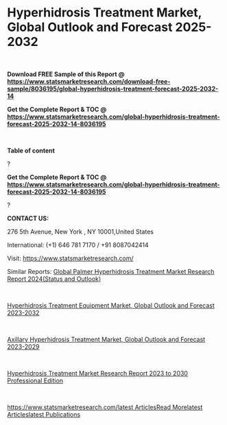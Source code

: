 <h1>Hyperhidrosis Treatment Market, Global Outlook and Forecast 2025-2032</h1><br/><p><strong>Download FREE Sample of this Report @ <a href="https://www.statsmarketresearch.com/download-free-sample/8036195/global-hyperhidrosis-treatment-forecast-2025-2032-14">https://www.statsmarketresearch.com/download-free-sample/8036195/global-hyperhidrosis-treatment-forecast-2025-2032-14</a></strong></p>
 
 
 
 <div><b>Get the Complete Report & TOC @ <a href="https://www.statsmarketresearch.com/global-hyperhidrosis-treatment-forecast-2025-2032-14-8036195">https://www.statsmarketresearch.com/global-hyperhidrosis-treatment-forecast-2025-2032-14-8036195</a></b></div>
 
 
 
 <p><br />
 
 <b>Table of content</b></p>
 
 
 
 <p>? </p>
 
 
 
 <div><b>Get the Complete Report & TOC @ <a href="https://www.statsmarketresearch.com/global-hyperhidrosis-treatment-forecast-2025-2032-14-8036195">https://www.statsmarketresearch.com/global-hyperhidrosis-treatment-forecast-2025-2032-14-8036195</a></b></div>
 
 
 
 <p>? </p>
 
 
 
 <p><b>CONTACT US:</b><br />
 
 276 5th Avenue, New York , NY 10001,United States<br />
 
 International: (+1) 646 781 7170 / +91 8087042414<br />
 
 Visit: <a href="https://www.statsmarketresearch.com/">https://www.statsmarketresearch.com/</a><br />
 
 Similar Reports: <a href="https://www.statsmarketresearch.com/global-hyperhidrosis-treatment-forecast-2025-2032-14-8036195">Global Palmer Hyperhidrosis Treatment Market Research Report 2024(Status and Outlook)</a><br />
 
 <br />
 
 <a href="https://www.statsmarketresearch.com/global-hyperhidrosis-treatment-forecast-2025-2032-14-8036195">Hyperhidrosis Treatment Equipment Market, Global Outlook and Forecast 2023-2032</a><br />
 
 <br />
 
 <a href="https://www.statsmarketresearch.com/global-hyperhidrosis-treatment-forecast-2025-2032-14-8036195">Axillary Hyperhidrosis Treatment Market, Global Outlook and Forecast 2023-2029</a><br />
 
 <br />
 
 <a href="https://www.statsmarketresearch.com/global-hyperhidrosis-treatment-forecast-2025-2032-14-8036195">Hyperhidrosis Treatment Market Research Report 2023 to 2030 Professional Edition</a><br />
 
 <br />
 
 <a href="https://gyeongbokgung.com">https://www.statsmarketresearch.com/</a><a href="https://hallyeomaritime.com">latest Articles</a><a href="https://jingwansa.com">Read More</a><a href="https://nguoiviet.jp/">latest Articles</a><a href="https://www.intelmarketresearch.com/">latest Publications</a></p>